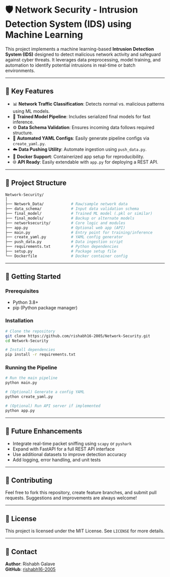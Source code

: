 # 🛡️ Network Security - Intrusion Detection System (IDS) using Machine Learning

This project implements a machine learning-based **Intrusion Detection System (IDS)** designed to detect malicious network activity and safeguard against cyber threats. It leverages data preprocessing, model training, and automation to identify potential intrusions in real-time or batch environments.

---

## 🔧 Key Features

- 📊 **Network Traffic Classification**: Detects normal vs. malicious patterns using ML models.
- 🧠 **Trained Model Pipeline**: Includes serialized final models for fast inference.
- ⚙️ **Data Schema Validation**: Ensures incoming data follows required structure.
- 📁 **Automated YAML Configs**: Easily generate pipeline configs via `create_yaml.py`.
- ☁️ **Data Pushing Utility**: Automate ingestion using `push_data.py`.
- 🐳 **Docker Support**: Containerized app setup for reproducibility.
- 🌐 **API Ready**: Easily extendable with `app.py` for deploying a REST API.

---

## 📂 Project Structure

```bash
Network-Security/
│
├── Network_Data/            # Raw/sample network data
├── data_schema/             # Input data validation schema
├── final_model/             # Trained ML model (.pkl or similar)
├── final_models/            # Backup or alternate models
├── networksecurity/         # Core logic and modules
├── app.py                   # Optional web app (API)
├── main.py                  # Entry point for training/inference
├── create_yaml.py           # YAML config generator
├── push_data.py             # Data ingestion script
├── requirements.txt         # Python dependencies
├── setup.py                 # Package setup file
└── Dockerfile               # Docker container config
```

---

## 🚀 Getting Started

### Prerequisites

- Python 3.8+
- pip (Python package manager)

### Installation

```bash
# Clone the repository
git clone https://github.com/rishabh16-2005/Network-Security.git
cd Network-Security

# Install dependencies
pip install -r requirements.txt
```

### Running the Pipeline

```bash
# Run the main pipeline
python main.py

# (Optional) Generate a config YAML
python create_yaml.py

# (Optional) Run API server if implemented
python app.py
```

---

## 🔮 Future Enhancements

- Integrate real-time packet sniffing using `scapy` or `pyshark`
- Expand with FastAPI for a full REST API interface
- Use additional datasets to improve detection accuracy
- Add logging, error handling, and unit tests

---

## 🤝 Contributing

Feel free to fork this repository, create feature branches, and submit pull requests. Suggestions and improvements are always welcome!

---

## 📜 License

This project is licensed under the MIT License. See `LICENSE` for more details.

---

## 📧 Contact

**Author**: Rishabh Galave\
**GitHub**: [rishabh16-2005](https://github.com/rishabh16-2005)

